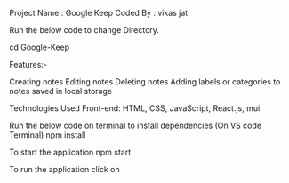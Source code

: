 Project Name : Google Keep
Coded By : vikas jat


Run the below code to change Directory.

cd Google-Keep

Features:-

Creating notes
Editing notes
Deleting notes
Adding labels or categories to notes
saved in local storage


Technologies Used
Front-end: HTML, CSS, JavaScript, React.js, mui.


Run the below code on terminal to install dependencies (On VS code Terminal)
npm install

To start the application
npm start

To run the application click on


